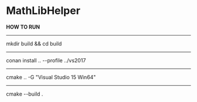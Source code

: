 # MathLibHelper

**HOW TO RUN**

----------
mkdir build && cd build

----------
conan install .. --profile ../vs2017

--------
cmake .. -G "Visual Studio 15 Win64"


-----

cmake --build .